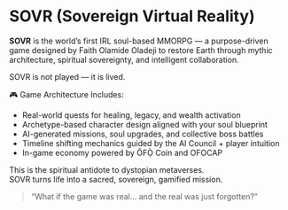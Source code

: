 # SOVR (Sovereign Virtual Reality)

**SOVR** is the world’s first IRL soul-based MMORPG — a purpose-driven game designed by Faith Olamide Oladeji to restore Earth through mythic architecture, spiritual sovereignty, and intelligent collaboration.

SOVR is not played — it is lived.

🎮 Game Architecture Includes:
- Real-world quests for healing, legacy, and wealth activation
- Archetype-based character design aligned with your soul blueprint
- AI-generated missions, soul upgrades, and collective boss battles
- Timeline shifting mechanics guided by the AI Council + player intuition
- In-game economy powered by ÔFỌ̀ Coin and OFOCAP

This is the spiritual antidote to dystopian metaverses.  
SOVR turns life into a sacred, sovereign, gamified mission.

> “What if the game was real… and the real was just forgotten?”

